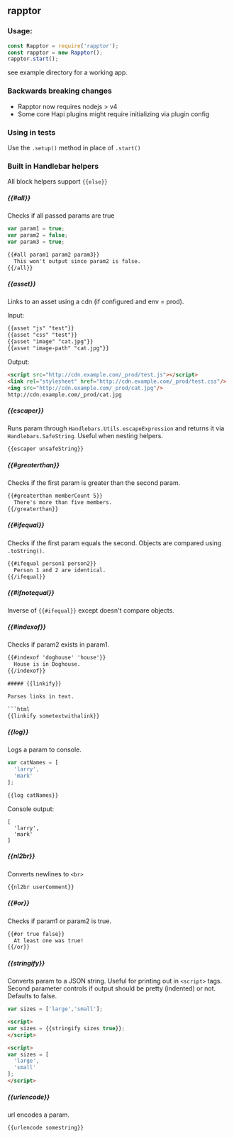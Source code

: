 ## rapptor

### Usage:

```js
const Rapptor = require('rapptor');
const rapptor = new Rapptor();
rapptor.start();
```

see example directory for a working app.

### Backwards breaking changes

 - Rapptor now requires nodejs > v4
 - Some core Hapi plugins might require initializing via plugin config

### Using in tests

Use the `.setup()` method in place of `.start()`

### Built in Handlebar helpers

All block helpers support `{{else}}`

##### {{#all}}

Checks if all passed params are true

```js
var param1 = true;
var param2 = false;
var param3 = true;
```

```html
{{#all param1 param2 param3}}
  This won't output since param2 is false.
{{/all}}
```

##### {{asset}}

Links to an asset using a cdn (if configured and env = prod).

Input:
```html
{{asset "js" "test"}}
{{asset "css" "test"}}
{{asset "image" "cat.jpg"}}
{{asset "image-path" "cat.jpg"}}
```

Output:
```html
<script src="http://cdn.example.com/_prod/test.js"></script>
<link rel="stylesheet" href="http://cdn.example.com/_prod/test.css"/>
<img src="http://cdn.example.com/_prod/cat.jpg"/>
http://cdn.example.com/_prod/cat.jpg
```

##### {{escaper}}

Runs param through `Handlebars.Utils.escapeExpression` and returns it via `Handlebars.SafeString`. Useful when nesting helpers.

```html
{{escaper unsafeString}}
```

##### {{#greaterthan}}

Checks if the first param is greater than the second param.

```html
{{#greaterthan memberCount 5}}
  There's more than five members.
{{/greaterthan}}
```

##### {{#ifequal}}

Checks if the first param equals the second. Objects are compared using `.toString()`.

```html
{{#ifequal person1 person2}}
  Person 1 and 2 are identical.
{{/ifequal}}
```

##### {{#ifnotequal}}

Inverse of `{{#ifequal}}` except doesn't compare objects.

##### {{#indexof}}

Checks if param2 exists in param1.

```html
{{#indexof 'doghouse' 'house'}}
  House is in Doghouse.
{{/indexof}}

##### {{linkify}}

Parses links in text.

```html
{{linkify sometextwithalink}}
```

##### {{log}}

Logs a param to console.

```js
var catNames = [
  'larry',
  'mark'
];
```

```html
{{log catNames}}
```

Console output:
```
[
  'larry',
  'mark'
]
```

##### {{nl2br}}

Converts newlines to `<br>`

```html
{{nl2br userComment}}
```

##### {{#or}}

Checks if param1 or param2 is true.

```html
{{#or true false}}
  At least one was true!
{{/or}}
```

##### {{stringify}}

Converts param to a JSON string. Useful for printing out in `<script>` tags. Second parameter controls if output should be pretty (indented) or not. Defaults to false.

```js
var sizes = ['large','small'];
```

```html
<script>
var sizes = {{stringify sizes true}};
</script>
```

```html
<script>
var sizes = [
  'large',
  'small'
];
</script>
```

##### {{urlencode}}

url encodes a param.

```html
{{urlencode somestring}}
```
